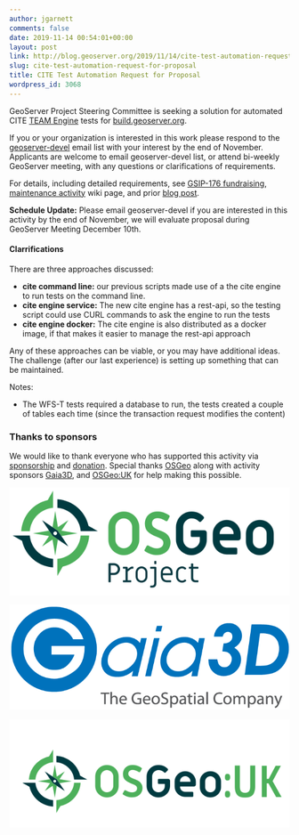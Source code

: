 ```yaml
---
author: jgarnett
comments: false
date: 2019-11-14 00:54:01+00:00
layout: post
link: http://blog.geoserver.org/2019/11/14/cite-test-automation-request-for-proposal/
slug: cite-test-automation-request-for-proposal
title: CITE Test Automation Request for Proposal
wordpress_id: 3068
---
```





GeoServer Project Steering Committee is seeking a solution for automated CITE [TEAM Engine](https://github.com/opengeospatial/teamengine) tests for [build.geoserver.org](https://build.geoserver.org/view/geoserver/).







If you or your organization is interested in this work please respond to the [geoserver-devel](http://geoserver.org/devel/) email list with your interest by the end of November. Applicants are welcome to email geoserver-devel list, or attend bi-weekly GeoServer meeting, with any questions or clarifications of requirements.







For details, including detailed requirements, see [GSIP-176 fundraising](https://github.com/geoserver/geoserver/wiki/GSIP-176), [maintenance activity](https://github.com/geoserver/geoserver/wiki/CITE-Test-Upgrade) wiki page, and prior [blog post](http://blog.geoserver.org/2019/09/18/join-me-in-funding-an-important-geoserver-initiative/).







**Schedule Update:** Please email geoserver-devel if you are interested in this activity by the end of November, we will evaluate proposal during GeoServer Meeting December 10th.







#### Clarrifications







There are three approaches discussed:







  * **cite command line:** our previous scripts made use of a the cite engine to run tests on the command line.
  * **cite engine service:** The new cite engine has a rest-api, so the testing script could use CURL commands to ask the engine to run the tests
  * **cite engine docker:** The cite engine is also distributed as a docker image, if that makes it easier to manage the rest-api approach 






Any of these approaches can be viable, or you may have additional ideas. The challenge (after our last experience) is setting up something that can be maintained.







Notes:







  * The WFS-T tests required a database to run, the tests created a couple of tables each time (since the transaction request modifies the content)






### Thanks to sponsors







We would like to thank everyone who has supported this activity via [sponsorship](https://github.com/geoserver/geoserver/wiki/Sponsor) and [donation](https://www.paypal.com/cgi-bin/webscr?cmd=_s-xclick&hosted_button_id=4XZ76BZMEWZ24&source=url).  Special thanks [OSGeo](https://www.osgeo.org) along with activity sponsors [Gaia3D](https://gaia3d.com), and [OSGeo:UK](https://uk.osgeo.org) for help making this possible.





![](/img/uploads/OSGeo_project.png)



![](/img/uploads/Gaia3d.png)



![](/img/uploads/osgeo_uk_logo.png)

